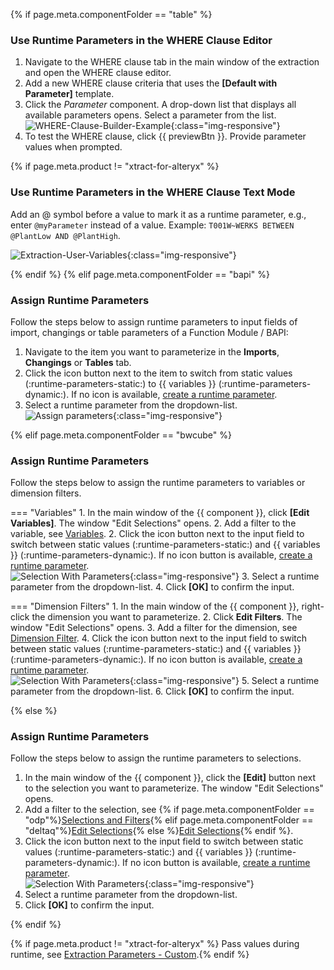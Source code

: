 
{% if page.meta.componentFolder == "table" %}

### Use Runtime Parameters in the WHERE Clause Editor

1. Navigate to the WHERE clause tab in the main window of the extraction and open the WHERE clause editor.
2. Add a new WHERE clause criteria that uses the **[Default with Parameter]** template.
3. Click the *Parameter* component. A drop-down list that displays all available parameters opens. 
Select a parameter from the list.<br>
![WHERE-Clause-Builder-Example](../../assets/images/documentation/components/table/where-clause-param.png){:class="img-responsive"}
4. To test the WHERE clause, click {{ previewBtn }}. Provide parameter values when prompted.

{% if page.meta.product != "xtract-for-alteryx" %}
### Use Runtime Parameters in the WHERE Clause Text Mode

Add an @ symbol before a value to mark it as a runtime parameter, e.g., enter `@myParameter` instead of a value.
Example: `T001W~WERKS BETWEEN @PlantLow AND @PlantHigh`.

![Extraction-User-Variables](../../assets/images/documentation/components/table/where-clause-text-param.png){:class="img-responsive"}

{% endif %}
{% elif page.meta.componentFolder == "bapi" %}

### Assign Runtime Parameters

Follow the steps below to assign runtime parameters to input fields of import, changings or table parameters of a Function Module / BAPI:

1. Navigate to the item you want to parameterize in the **Imports**, **Changings** or **Tables** tab.
2. Click the icon button next to the item to switch from static values (:runtime-parameters-static:) to {{ variables }} (:runtime-parameters-dynamic:).
If no icon is available, [create a runtime parameter](#create-runtime-parameters).<br>
3. Select a runtime parameter from the dropdown-list.<br>
![Assign parameters](../../assets/images/documentation/components/bapi/BAPI-Runtime-Parameters.png){:class="img-responsive"}

{% elif page.meta.componentFolder == "bwcube" %}

### Assign Runtime Parameters

Follow the steps below to assign the runtime parameters to variables or dimension filters.

=== "Variables"
	1. In the main window of the {{ component }}, click **[Edit Variables]**. The window "Edit Selections" opens.
	2. Add a filter to the variable, see [Variables](variables-and-filters.md/#edit-variables).
	2. Click the icon button next to the input field to switch between static values (:runtime-parameters-static:) and {{ variables }} (:runtime-parameters-dynamic:).
	If no icon button is available, [create a runtime parameter](#create-runtime-parameters).<br>
	![Selection With Parameters](../../assets/images/documentation/components/bwcube/parameters.png){:class="img-responsive"}
	3. Select a runtime parameter from the dropdown-list.
	4. Click **[OK]** to confirm the input.
	
=== "Dimension Filters"
	1. In the main window of the {{ component }}, right-click the dimension you want to parameterize.
	2. Click **Edit Filters**. The window "Edit Selections" opens. 
	3. Add a filter for the dimension, see [Dimension Filter](variables-and-filters.md/#set-dimension-filters).
	4. Click the icon button next to the input field to switch between static values (:runtime-parameters-static:) and {{ variables }} (:runtime-parameters-dynamic:).
	If no icon button is available, [create a runtime parameter](#create-runtime-parameters).<br>
	![Selection With Parameters](../../assets/images/documentation/components/runtime-parameters/runtime-parameters-in-selections.png){:class="img-responsive"}
	5. Select a runtime parameter from the dropdown-list.
	6. Click **[OK]** to confirm the input.

{% else %}
 
### Assign Runtime Parameters

Follow the steps below to assign the runtime parameters to selections.

1. In the main window of the {{ component }}, click the **[Edit]** button next to the selection you want to parameterize. 
The window "Edit Selections" opens.
2. Add a filter to the selection, see {% if page.meta.componentFolder == "odp"%}[Selections and Filters](selections.md/#edit-selections){% elif page.meta.componentFolder == "deltaq"%}[Edit Selections](selections.md/#edit-selections){% else %}[Edit Selections](variants-and-selections.md/#edit-selections){% endif %}.<br> 
3. Click the icon button next to the input field to switch between static values (:runtime-parameters-static:) and {{ variables }} (:runtime-parameters-dynamic:).
If no icon button is available, [create a runtime parameter](#create-runtime-parameters).<br>
![Selection With Parameters](../../assets/images/documentation/components/runtime-parameters/runtime-parameters-in-selections.png){:class="img-responsive"}
4. Select a runtime parameter from the dropdown-list.
5. Click **[OK]** to confirm the input.

{% endif %}

{% if page.meta.product != "xtract-for-alteryx" %}
Pass values during runtime, see [Extraction Parameters - Custom](../parameters/extraction-parameters.md/#custom).{% endif %}
